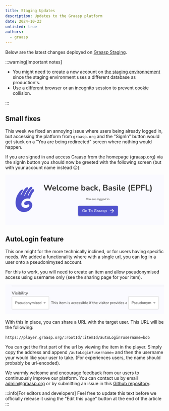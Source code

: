 ```yaml
---
title: Staging Updates
description: Updates to the Graasp platform
date: 2024-10-23
unlisted: true
authors:
  - graasp
---
```


Below are the latest changes deployed on [Graasp Staging](https://builder.stage.graasp.org).

:::warning[Important notes]

- You might need to create a new account on [the staging environnement](https://auth.stage.graasp.org) since the staging environment uses a different database as production's.
- Use a different browser or an incognito session to prevent cookie collision.

:::

<!-- Everything below this will not be shown in the post overview -->
<!-- truncate -->

## Small fixes

This week we fixed an annoying issue where users being already logged in, but accessing the platform from `graasp.org` and the "SignIn" button would get stuck on a "You are being redirected" screen where nothing would happen.

If you are signed in and access Graasp from the homepage (graasp.org) via the signIn button you should now be greeted with the following screen (but with your account name instead 😉):

![welcome screen](./screenshots/2024-10-23-welcome-screen.png)

## AutoLogin feature

This one might for the more technically inclined, or for users having specific needs.
We added a functionality where with a single url, you can log in a user onto a pseudonimysed account.

For this to work, you will need to create an item and allow pseudonymised access using username only (see the sharing page for your item).

![allow access for pseudonymised users](./screenshots/2024-10-23-pseudo-access.png)

With this in place, you can share a URL with the target user. This URL will be the following:

`https://player.graasp.org/:rootId/:itemId/autoLogin?username=bob`

You can get the first part of the url by viewing the item in the player. Simply copy the address and append `/autoLogin?username=` and then the username your would like your user to take. (For experiences users, the name should probably be url-encoded).

<!-- Generic message -->

We warmly welcome and encourage feedback from our users to continuously improve our platform. You can contact us by email [admin@graasp.org](mailto:admin@graasp.org) or by submitting an issue in this [Github repository](https://github.com/graasp/graasp-feedback).

:::info[For editors and developers]
Feel free to update this text before we officially release it using the "Edit this page" button at the end of the article
:::
